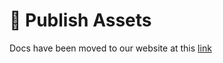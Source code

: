# 📢 Publish Assets

Docs have been moved to our website at this [link](https://tomatophp.com/en/open-source/filament-alerts)
